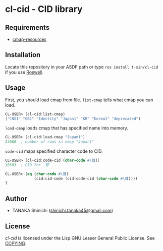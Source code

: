 # cl-cid - CID library

## Requirements

- [cmap-resources](https://github.com/adobe-type-tools/cmap-resources)

## Installation

Locate this repository in your ASDF path or type `ros install t-sin/cl-cid` if you use [Roswell](https://github.com/roswell/roswell).

## Usage

First, you should load cmap from file. `list-cmap` tells what cmap you can load.

```lisp
CL-USER> (cl-cid:list-cmap)
("CNS1" "GB1" "Identity" "Japan1" "KR" "Korea1" "deprecated")
```

`load-cmap` loads cmap that has specified name into memory.

```lisp
CL-USER> (cl-cid:load-cmap "Japan1")
23060  ; number of rows in cmap "Japan1"
```

`code-cid` maps specified character code to CID.

```lisp
CL-USER> (cl-cid:code-cid (char-code #\茸))
10503  ; CID for '茸'

CL-USER> (eq (char-code #\茸)
             (cid:cid-code (cid:code-cid (char-code #\茸))))
T
```

## Author

- TANAKA Shinichi (<shinichi.tanaka45@gmail.com>)

## License

*cl-cid* is licensed under the Lisp GNU Lesser General Public License. See [COPYING](COPYING).

